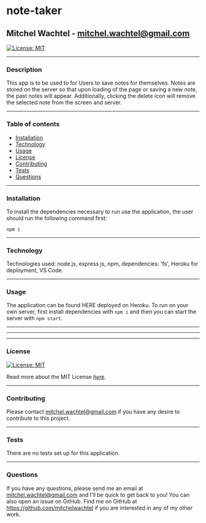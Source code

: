 # note-taker
## Mitchel Wachtel - mitchel.wachtel@gmail.com

[![License: MIT](https://img.shields.io/badge/License-MIT-yellow.svg)](https://opensource.org/licenses/MIT)

---
### Description
This app is to be used to for Users to save notes for themselves. Notes are stored on the server so that upon loading of the page or saving a new note, the past notes will appear. Additionally, clicking the delete icon will remove the selected note from the screen and server.

---
### Table of contents
* [Installation](#installation)
* [Technology](#technology)
* [Usage](#usage)
* [License](#license)
* [Contributing](#contributing)
* [Tests](#tests)
* [Questions](#questions)
---

### Installation
To install the dependencies necessary to run use the application, the user should run the following command first:

`npm i`

---

### Technology

Technologies used: node.js, express js, npm, dependencies: 'fs', Heroku for deployment, VS Code.

---
### Usage
The application can be found HERE deployed on Heroku. To run on your own server, first install dependencies with `npm i` and then you can start the server with `npm start`.

<!-- 
![Tests pass](./assets/images/tests.png)

![Input examples](./assets/images/inputs.png)

![generated & deployed HTML](./assets/images/generatedHTML.png) -->

---
---
---
### License

[![License: MIT](https://img.shields.io/badge/License-MIT-yellow.svg)](https://opensource.org/licenses/MIT)

Read more about the MIT License *[here](https://opensource.org/licenses/MIT)*.

---
### Contributing
Please contact mitchel.wachtel@gmail.com if you have any desire to contribute to this project.

---
### Tests
There are no tests set up for this application.

---
### Questions
If you have any questions, please send me an email at mitchel.wachtel@gmail.com and I'll be quick to get back to you! You can also open an issue on GitHub. Find me on GitHub at https://github.com/mitchelwachtel if you are interested in any of my other work.



